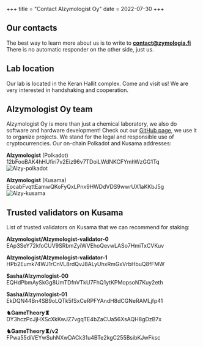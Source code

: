+++
title = "Contact Alzymologist Oy"
date = 2022-07-30
+++

## Our contacts

The best way to learn more about us is to write to [**contact@zymologia.fi**](mailto:contact@zymologia.fi) <br>
There is no automatic responder on the other side, just us.

## Lab location

Our lab is located in the Keran Hallit complex. Come and visit us! We are very interested in handshaking and cooperation.

## Alzymologist Oy team

Alzymologist Oy is more than just a chemical laboratory, we also do software and hardware development! Check out our [GitHub page]( https://github.com/Alzymologist), we use it to organize projects. We stand for the legal and responsible use of cryptocurrencies. Our on-chain Polkadot and Kusama addresses:

**Alzymologist** (Polkadot)   
12bFooBAK4hHUfiri7v2Eiz96v7TDoiLWdNKCFYmhWzGG1Tq
![Alzy-polkadot](@/images/Alzy_polkadot.svg)

**Alzymologist** (Kusama)   
EocabFvqttEamwQKoFyQxLPnx9HWDdVDS9wwrUX1aKKbJ5g
![Alzy-kusama](@/images/Alzy_kusama.svg)

## Trusted validators on Kusama
 
List of trusted validators on Kusama that we can recommend for staking:   

**Alzymologist/Alzymologist-validator-0**   
EAp3SeY72kfoCUV9SRbmZyiWVEhoQevwLASo7HmiTxCVKuv

**Alzymologist/Alzymologist-validator-1**   
HPb2Eumk74WJ1rCnVL8rdQvJ8ALyUhxRmGxVrbHbuQ8fFMW

**Sasha/Alzymologist-00**   
EQHdPbmAySkGg8UmTDfnVTkU7FhQ1ytKPMopsoN7Kuy2eth

**Sasha/Alzymologist-01**   
EkDQN44Bn4SB9oLQTk5fSxCeRPFYAndH8dCGNeRAMLjfp41

**♞GameTheory♜**   
DY3hczPcJjHXScXkKwJZ7vgqTE4bZaCUa56XsAQH8gDzB7x

**♞GameTheory♜/v2**   
FPwa55diVEYwSuhNXwDACk31u4BTe2kgC255BsibKJwFksc